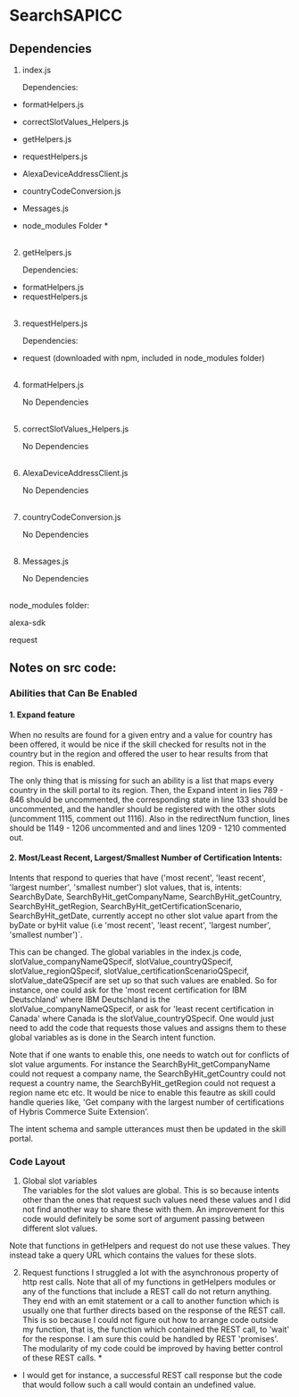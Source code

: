 # SearchSAPICC


## Dependencies 

1. index.js

    Dependencies: 
* formatHelpers.js
* correctSlotValues_Helpers.js
* getHelpers.js
* requestHelpers.js
* AlexaDeviceAddressClient.js
* countryCodeConversion.js
* Messages.js

* node_modules Folder *  <br /><br />



2. getHelpers.js 

    Dependencies: 
* formatHelpers.js
* requestHelpers.js  <br /><br />


3. requestHelpers.js 

    Dependencies: 
* request (downloaded with npm, included in node_modules folder)  <br /><br />


4. formatHelpers.js 

    No Dependencies<br /><br />
    

5. correctSlotValues_Helpers.js

    No Dependencies<br /><br />
    

6. AlexaDeviceAddressClient.js

    No Dependencies<br /><br />
    

7. countryCodeConversion.js

    No Dependencies<br /><br />
    

8. Messages.js

    No Dependencies<br /><br />
    



node_modules folder:

alexa-sdk 

request 


## Notes on src code: 


### Abilities that Can Be Enabled 
#### 1. Expand feature 

When no results are found for a given entry and a value for country has been offered, it would be nice if the skill checked for results 
not in the country but in the region and offered the user to hear results from that region. This is enabled. 

The only thing that is missing for such an ability is a list that maps every country in the skill portal to its region. Then, the 
Expand intent in lies 789 - 846 should be uncommented, the corresponding state in line 133 should be uncommented, 
and the handler should be registered with the other slots (uncomment 1115, comment out 1116). Also in the redirectNum function, lines 
should be 1149 - 1206 uncommented and and lines 1209 - 1210 commented out. 



#### 2. Most/Least Recent, Largest/Smallest Number of Certification Intents: 

Intents that respond to queries that have ('most recent', 'least recent', 'largest number', 'smallest number') slot values, that is, intents: 
SearchByDate, SearchByHit_getCompanyName, SearchByHit_getCountry, SearchByHit_getRegion, SearchByHit_getCertificationScenario, SearchByHit_getDate, 
currently accept no other slot value apart from the byDate or byHit value (i.e 'most recent', 'least recent', 'largest number', 'smallest number')´. 

This can be changed. The global variables in the index.js code, slotValue_companyNameQSpecif, slotValue_countryQSpecif, slotValue_regionQSpecif, 
slotValue_certificationScenarioQSpecif, slotValue_dateQSpecif are set up so that such values are enabled. So for instance, one could ask for the 
'most recent certification for IBM Deutschland' where IBM Deutschland is the slotValue_companyNameQSpecif, or ask for 'least recent certification 
in Canada' where Canada is the slotValue_countryQSpecif. One would just need to add the code that requests those values and assigns them to these 
global variables as is done in the Search intent function. 

Note that if one wants to enable this, one needs to watch out for conflicts of slot value arguments. For instance the SearchByHit_getCompanyName 
could not request a company name, the SearchByHit_getCountry could not request a country name, the SearchByHit_getRegion could not request 
a region name etc etc. It would be nice to enable this feautre as skill could handle queries like, 'Get company with the largest number of 
certifications of Hybris Commerce Suite Extension'. 

The intent schema and sample utterances must then be updated in the skill portal. 


### Code Layout

1. Global slot variables  
The variables for the slot values are global. This is so because intents other than the ones that request such values 
need these values and I did not find another way to share these with them. An improvement for this code would definitely be 
some sort of argument passing between different slot values. 

Note that functions in getHelpers and request do not use these values. They instead take a query URL which contains 
the values for these slots. 

2. Request functions 
I struggled a lot with the asynchronous property of http rest calls. Note that all of my functions in getHelpers modules 
or any of the functions that include a REST call do not return anything. They end with an emit statement or a call 
to another function which is usually one that further directs based on the response of the REST call. This is so 
because I could not figure out how to arrange code outside my function, that is, the function which contained the REST call, 
to 'wait' for the response. I am sure this could be handled by REST 'promises'. The modularity of my code could be improved 
by having better control of these REST calls. * 

* I would get for instance, a successful REST call response but the code that would follow such a call would contain an undefined 
value.  


